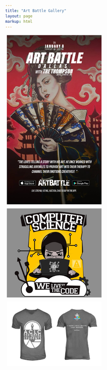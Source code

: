 ```yaml
---
title: "Art Battle Gallery"
layout: page
markup: html
---
```


<div class="gallery" style="display: flex; flex-wrap: wrap;">
  <a href="gallery/image1.jpg" data-lightbox="artbattle" data-title="Jerome Joyce – Aug 25">
    <img src="gallery/image1.jpg" width="300" style="margin:5px;">
  </a>
  <a href="gallery/image2.jpg" data-lightbox="artbattle" data-title="Steevane – July 30">
    <img src="gallery/image2.jpg" width="300" style="margin:5px;">
  </a>
  <a href="gallery/image3.jpg" data-lightbox="artbattle" data-title="Daniel Lanois">
    <img src="gallery/image3.jpg" width="300" style="margin:5px;">
  </a>
</div>

</div>

<script src="https://cdnjs.cloudflare.com/ajax/libs/lightbox2/2.11.4/js/lightbox.min.js"></script>
